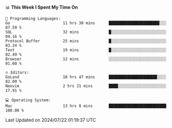 <!--START_SECTION:waka-->
📊 **This Week I Spent My Time On** 

```text
💬 Programming Languages: 
Go                       11 hrs 30 mins      ██████████████████████░░░   87.59 % 
SQL                      32 mins             █░░░░░░░░░░░░░░░░░░░░░░░░   04.16 % 
Protocol Buffer          25 mins             █░░░░░░░░░░░░░░░░░░░░░░░░   03.24 % 
Text                     19 mins             █░░░░░░░░░░░░░░░░░░░░░░░░   02.49 % 
Browser                  12 mins             ░░░░░░░░░░░░░░░░░░░░░░░░░   01.60 % 

🔥 Editors: 
GoLand                   10 hrs 47 mins      █████████████████████░░░░   82.09 % 
Neovim                   2 hrs 21 mins       ████░░░░░░░░░░░░░░░░░░░░░   17.91 % 

💻 Operating System: 
Mac                      13 hrs 8 mins       █████████████████████████   100.00 % 
```


 Last Updated on 2024/07/22 01:19:37 UTC
<!--END_SECTION:waka-->
